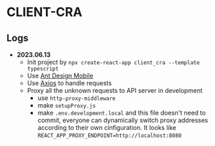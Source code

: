 # CLIENT-CRA

## Logs

- **2023.06.13**
  - Init project by `npx create-react-app client_cra --template typescript`
  - Use [Ant Design Mobile](https://mobile.ant.design/zh)
  - Use [Axios](https://www.axios-http.cn/docs/intro) to handle requests
  - Proxy all the unknown requests to API server in development
    - use `http-proxy-middleware`
    - make `setupProxy.js`
    - make `.env.development.local` and this file doesn't need to commit, everyone can dynamically switch proxy addresses according to their own cinfiguration. It looks like `REACT_APP_PROXY_ENDPOINT=http://localhost:8080`
